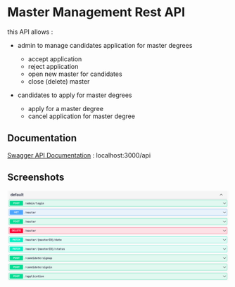 # Master Management Rest API

this API allows :

- admin to manage candidates application for master degrees

  - accept application
  - reject application
  - open new master for candidates
  - close (delete) master

- candidates to apply for master degrees
  - apply for a master degree
  - cancel application for master degree

## Documentation

[Swagger API Documentation](http://localhost:3000/api) : localhost:3000/api

## Screenshots

![App Screenshot](demo.png)
